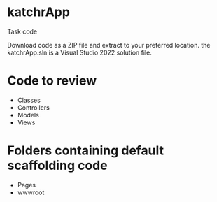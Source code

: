 # katchrApp
Task code

Download code as a ZIP file and extract to your preferred location.
the katchrApp.sln is a Visual Studio 2022 solution file.

# Code to review
- Classes
- Controllers
- Models
- Views

# Folders containing default scaffolding code
- Pages
- wwwroot
